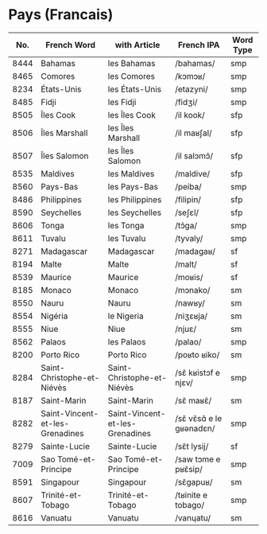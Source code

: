 # Pays (Francais)

| No.  | French Word |  with Article  | French IPA  | Word Type |
|------|-------------|----------------|-------------|-----|
| 8444 | Bahamas | les Bahamas | /bahamas/ | smp |
| 8465 | Comores | les Comores | /kɔmɔʁ/ | smp |
| 8234 | États-Unis | les États-Unis | /etazyni/ | smp |
| 8485 | Fidji | les Fidji | /fidʒi/ | smp |
| 8505 | Îles Cook | les Îles Cook | /il kook/ | sfp |
| 8506 | Îles Marshall | les Îles Marshall | /il maʁʃal/ | sfp |
| 8507 | Îles Salomon | les Îles Salomon | /il salɔmɔ̃/ | sfp |
| 8535 | Maldives | les Maldives | /maldive/ | sfp |
| 8560 | Pays-Bas | les Pays-Bas | /peiba/ | smp |
| 8486 | Philippines | les Philippines | /filipin/ | sfp |
| 8590 | Seychelles | les Seychelles | /seʃɛl/ | sfp |
| 8606 | Tonga | les Tonga | /tɔ̃ɡa/ | smp |
| 8611 | Tuvalu | les Tuvalu | /tyvaly/ | smp |
| 8271 | Madagascar | Madagascar | /madagaʁ/ | sf |
| 8194 | Malte | Malte | /malt/ | sf |
| 8539 | Maurice | Maurice | /moʁis/ | sf |
| 8185 | Monaco | Monaco | /mɔnako/ | sm |
| 8550 | Nauru | Nauru | /nawʁy/ | sm |
| 8554 | Nigéria | le Nigeria | /niʒɛʁja/ | sm |
| 8555 | Niue | Niue | /njuɛ/ | sm |
| 8562 | Palaos | les Palaos | /palao/ | smp |
| 8200 | Porto Rico | Porto Rico | /poʁto ʁiko/ | sm |
| 8284 | Saint-Christophe-et-Niévès | Saint-Christophe-et-Niévès | /sɛ̃ kʁistɔf e njɛv/ | smp |
| 8187 | Saint-Marin | Saint-Marin | /sɛ̃ maʁɛ̃/ | sm |
| 8282 | Saint-Vincent-et-les-Grenadines | Saint-Vincent-et-les-Grenadines | /sɛ̃ vɛ̃sɑ̃ e le ɡʁənadɛn/ | smp |
| 8279 | Sainte-Lucie | Sainte-Lucie | /sɛ̃t lysij/ | sf |
| 7009 | Sao Tomé-et-Principe | Sao Tomé-et-Principe | /saw tɔme e pʁɛ̃sip/ | smp |
| 8591 | Singapour | Singapour | /sɛ̃ɡapuʁ/ | sm |
| 8607 | Trinité-et-Tobago | Trinité-et-Tobago | /tʁinite e tobago/ | smp |
| 8616 | Vanuatu | Vanuatu | /vanɥatu/ | sm |



